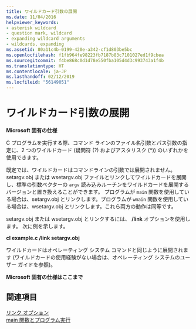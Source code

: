 ```yaml
---
title: ワイルドカード引数の展開
ms.date: 11/04/2016
helpviewer_keywords:
- asterisk wildcard
- question mark, wildcard
- expanding wildcard arguments
- wildcards, expanding
ms.assetid: 80a11c4b-0199-420e-a342-cf1d803be5bc
ms.openlocfilehash: f1fb964fe98223fb7187b83c7101027ed1f9cbea
ms.sourcegitcommit: f4be868c0d1d78e550fba105d4d3c993743a1f4b
ms.translationtype: HT
ms.contentlocale: ja-JP
ms.lasthandoff: 02/12/2019
ms.locfileid: "56149051"
---
```

# <a name="expanding-wildcard-arguments"></a>ワイルドカード引数の展開

**Microsoft 固有の仕様**

C プログラムを実行する際、コマンド ラインのファイル名引数とパス引数の指定に、2 つのワイルドカード (疑問符 (?) およびアスタリスク (*)) のいずれかを使用できます。

既定では、ワイルドカードはコマンドラインの引数では展開されません。 setargv.obj または wsetargv.obj ファイルとリンクしてワイルドカードを展開し、標準の引数ベクターの `argv` 読み込みルーチンをワイルドカードを展開するバージョンと置き換えることができます。 プログラムが `main` 関数を使用している場合は、setargv.obj とリンクします。プログラムが `wmain` 関数を使用している場合は、wsetargv.obj とリンクします。これら両方の動作は同等です。

setargv.obj または wsetargv.obj とリンクするには、 **/link** オプションを使用します。 次に例を示します。

**cl example.c /link setargv.obj**

ワイルドカードはオペレーティング システム コマンドと同じように展開されます (ワイルドカードの使用経験がない場合は、オペレーティング システムのユーザー ガイドを参照)。

**Microsoft 固有の仕様はここまで**

## <a name="see-also"></a>関連項目

[リンク オプション](../c-runtime-library/link-options.md)<br/>
[main 関数とプログラム実行](../c-language/main-function-and-program-execution.md)
